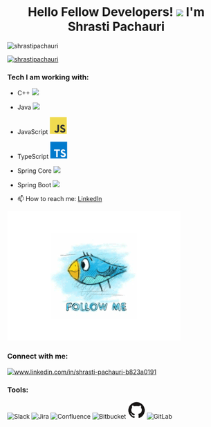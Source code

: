 <h1 align="center">Hello Fellow Developers! <img src="https://raw.githubusercontent.com/MartinHeinz/MartinHeinz/master/wave.gif" width="50px"> I'm Shrasti Pachauri</h1>

<p align="left"> <img src="https://komarev.com/ghpvc/?username=shrastipachauri&label=Profile%20views&color=0e75b6&style=flat" alt="shrastipachauri" /> </p>

<p align="left"> <a href="https://github.com/ryo-ma/github-profile-trophy" width="50px"><img src="https://github-profile-trophy.vercel.app/?username=shrastipachauri" alt="shrastipachauri" /></a> </p>

### Tech I am working with:
- C++ <img width='32px' src='https://raw.githubusercontent.com/rahulbanerjee26/githubAboutMeGenerator/main/icons/cpp.svg'> 
- Java <img width='70px' src='https://user-images.githubusercontent.com/77975418/135342048-728293fd-46fc-4238-821d-9084a316fadb.png'>
- JavaScript <img width='40px' src='https://raw.githubusercontent.com/devicons/devicon/master/icons/javascript/javascript-original.svg'>
- TypeScript <img width='40px' src='https://raw.githubusercontent.com/devicons/devicon/master/icons/typescript/typescript-original.svg'>
- Spring Core <img width='40px' src='https://www.vectorlogo.zone/logos/springio/springio-icon.svg'>
- Spring Boot <img width='40px' src='https://www.vectorlogo.zone/logos/springio/springio-icon.svg'>

- 📫 How to reach me: [LinkedIn](https://www.linkedin.com/in/shrasti-pachauri666/)

![Alt Text](https://github.com/ShrastiPachauri/ShrastiPachauri/blob/main/bird%20of%20twitter.gif)

### Connect with me:
<p align="left">
  <a href="https://www.linkedin.com/in/shrasti-pachauri666/" target="blank"><img align="center" src="https://cdn.jsdelivr.net/npm/simple-icons@3.0.1/icons/linkedin.svg" alt="www.linkedin.com/in/shrasti-pachauri-b823a0191" height="30" width="40" /></a>
</p>

### Tools:
<p align="left">
  <img src="https://raw.githubusercontent.com/simple-icons/simple-icons/develop/icons/slack.svg" alt="Slack" width="40" height="40" />
  <img src="https://cdn.worldvectorlogo.com/logos/jira-1.svg" alt="Jira" width="40" height="40" />
  <img src="https://cdn.worldvectorlogo.com/logos/confluence-1.svg" alt="Confluence" width="40" height="40" />
  <img src="https://www.vectorlogo.zone/logos/bitbucket/bitbucket-icon.svg" alt="Bitbucket" width="40" height="40" />
  <img src="https://github.com/devicons/devicon/blob/master/icons/github/github-original.svg" alt="GitHub" width="40" height="40" />
  <img src="https://www.vectorlogo.zone/logos/gitlab/gitlab-icon.svg" alt="GitLab" width="40" height="40" />
</p>
